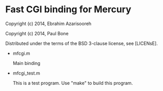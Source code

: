 
Fast CGI binding for Mercury
============================

Copyright (c) 2014, Ebrahim Azarisooreh

Copyright (c) 2014, Paul Bone

Distributed under the terms of the BSD 3-clause license, see [LICENsE].

+ mfcgi.m

  Main binding

+ mfcgi\_test.m

  This is a test program.
  Use "make" to build this program.

